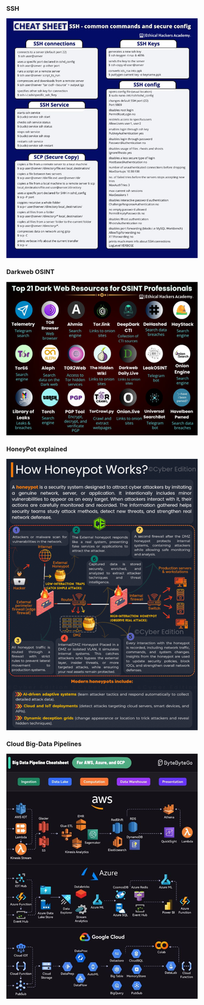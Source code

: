 
### SSH
![](./ssh.jpg)

### Darkweb OSINT
![](./OSINT.jpg)

### HoneyPot explained
![](./HoneyPot.gif)

### Cloud Big-Data Pipelines
![](./Cloud-Big-Data-Pipelines.jpg)